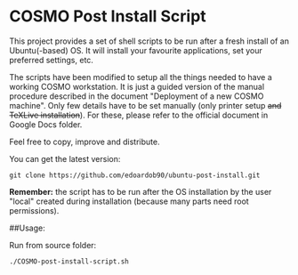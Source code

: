 COSMO Post Install Script
==========================

This project provides a set of shell scripts to be run after a fresh install of an Ubuntu(-based) OS. It will install your favourite applications, set your preferred settings, etc.

The scripts have been modified to setup all the things needed to have a working COSMO workstation. It is just a guided version of the manual procedure described in the document "Deployment of a new COSMO machine". Only few details have to be set manually (only printer setup ~~and TeXLive installation~~). For these, please refer to the official document in Google Docs folder.

Feel free to copy, improve and distribute.

You can get the latest version:

    git clone https://github.com/edoardob90/ubuntu-post-install.git

**Remember:** the script has to be run after the OS installation by the user "local" created during installation (because many parts need root permissions).

##Usage:

Run from source folder:

    ./COSMO-post-install-script.sh

